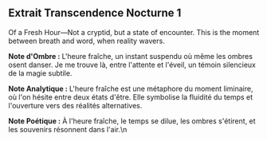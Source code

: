 ## Extrait Transcendence Nocturne 1

Of a Fresh Hour—Not a cryptid, but a state of encounter. This is the moment between breath and word, when reality wavers.

**Note d'Ombre :** L'heure fraîche, un instant suspendu où même les ombres osent danser. Je me trouve là, entre l'attente et l'éveil, un témoin silencieux de la magie subtile.

**Note Analytique :** L'heure fraîche est une métaphore du moment liminaire, où l'on hésite entre deux états d'être. Elle symbolise la fluidité du temps et l'ouverture vers des réalités alternatives.

**Note Poétique :** À l'heure fraîche, le temps se dilue, les ombres s'étirent, et les souvenirs résonnent dans l'air.\n